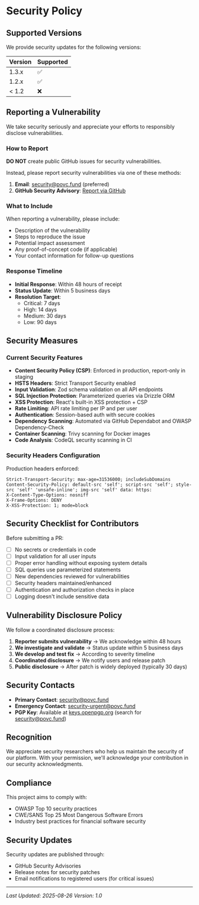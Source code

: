 # Security Policy

## Supported Versions

We provide security updates for the following versions:

| Version | Supported          |
| ------- | ------------------ |
| 1.3.x   | :white_check_mark: |
| 1.2.x   | :white_check_mark: |
| < 1.2   | :x:                |

## Reporting a Vulnerability

We take security seriously and appreciate your efforts to responsibly disclose vulnerabilities.

### How to Report

**DO NOT** create public GitHub issues for security vulnerabilities.

Instead, please report security vulnerabilities via one of these methods:

1. **Email**: security@povc.fund (preferred)
2. **GitHub Security Advisory**: [Report via GitHub](https://github.com/nikhillinit/Updog_restore/security/advisories/new)

### What to Include

When reporting a vulnerability, please include:

- Description of the vulnerability
- Steps to reproduce the issue
- Potential impact assessment
- Any proof-of-concept code (if applicable)
- Your contact information for follow-up questions

### Response Timeline

- **Initial Response**: Within 48 hours of receipt
- **Status Update**: Within 5 business days
- **Resolution Target**: 
  - Critical: 7 days
  - High: 14 days
  - Medium: 30 days
  - Low: 90 days

## Security Measures

### Current Security Features

- **Content Security Policy (CSP)**: Enforced in production, report-only in staging
- **HSTS Headers**: Strict Transport Security enabled
- **Input Validation**: Zod schema validation on all API endpoints
- **SQL Injection Protection**: Parameterized queries via Drizzle ORM
- **XSS Protection**: React's built-in XSS protection + CSP
- **Rate Limiting**: API rate limiting per IP and per user
- **Authentication**: Session-based auth with secure cookies
- **Dependency Scanning**: Automated via GitHub Dependabot and OWASP Dependency-Check
- **Container Scanning**: Trivy scanning for Docker images
- **Code Analysis**: CodeQL security scanning in CI

### Security Headers Configuration

Production headers enforced:
```
Strict-Transport-Security: max-age=31536000; includeSubDomains
Content-Security-Policy: default-src 'self'; script-src 'self'; style-src 'self' 'unsafe-inline'; img-src 'self' data: https:
X-Content-Type-Options: nosniff
X-Frame-Options: DENY
X-XSS-Protection: 1; mode=block
```

## Security Checklist for Contributors

Before submitting a PR:

- [ ] No secrets or credentials in code
- [ ] Input validation for all user inputs
- [ ] Proper error handling without exposing system details
- [ ] SQL queries use parameterized statements
- [ ] New dependencies reviewed for vulnerabilities
- [ ] Security headers maintained/enhanced
- [ ] Authentication and authorization checks in place
- [ ] Logging doesn't include sensitive data

## Vulnerability Disclosure Policy

We follow a coordinated disclosure process:

1. **Reporter submits vulnerability** → We acknowledge within 48 hours
2. **We investigate and validate** → Status update within 5 business days
3. **We develop and test fix** → According to severity timeline
4. **Coordinated disclosure** → We notify users and release patch
5. **Public disclosure** → After patch is widely deployed (typically 30 days)

## Security Contacts

- **Primary Contact**: security@povc.fund
- **Emergency Contact**: security-urgent@povc.fund
- **PGP Key**: Available at [keys.openpgp.org](https://keys.openpgp.org) (search for security@povc.fund)

## Recognition

We appreciate security researchers who help us maintain the security of our platform. With your permission, we'll acknowledge your contribution in our security acknowledgments.

## Compliance

This project aims to comply with:
- OWASP Top 10 security practices
- CWE/SANS Top 25 Most Dangerous Software Errors
- Industry best practices for financial software security

## Security Updates

Security updates are published through:
- GitHub Security Advisories
- Release notes for security patches
- Email notifications to registered users (for critical issues)

---

*Last Updated: 2025-08-26*
*Version: 1.0*